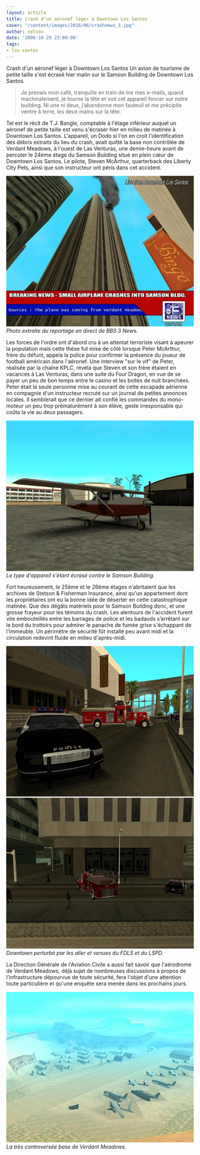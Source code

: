```yaml
---
layout: article
title: Crash d'un aéronef léger à Downtown Los Santos
cover: "/content/images/2016/06/crashnews_1.jpg"
author: nelson
date: '2006-10-29 23:00:00'
tags:
- los-santos
---
```


Crash d'un aéronef léger à Downtown Los Santos Un avion de tourisme de petite taille s'est écrasé hier matin sur le Samson Building de Downtown Los Santos.

> Je prenais mon café, tranquille en train de lire mes e-mails, quand machinalement, je tourne la tête et voit cet appareil foncer sur notre building. Ni une ni deux, j’abandonne mon fauteuil et me précipite ventre à terre, les deux mains sur la tête.

Tel est le récit de T.J. Bangle, comptable à l'étage inférieur auquel un aéronef de petite taille est venu s'écraser hier en milieu de matinée à Downtown Los Santos. L'appareil, un Dodo si l'on en croit l'identification des débris extraits du lieu du crash, avait quitté la base non contrôlée de Verdant Meadows, à l'ouest de Las Venturas, une demie-heure avant de percuter le 24ème étage du Samson Building situé en plein cœur de Downtown Los Santos. Le pilote, Steven McArthur, quarterback des Liberty City Pets, ainsi que son instructeur ont péris dans cet accident.

![Photo extraite du reportage en direct de BBS 3 News.](/content/images/2005/01/crashnews.jpg)
_Photo extraite du reportage en direct de BBS 3 News._

Les forces de l'ordre ont d'abord cru à un attentat terroriste visant à apeurer la population mais cette thèse fut mise de côté lorsque Peter McArthur, frère du défunt, appela la police pour confirmer la présence du joueur de football américain dans l'aéronef. Une interview "sur le vif" de Peter, réalisée par la chaîne KPLC, révéla que Steven et son frère étaient en vacances à Las Venturas, dans une suite du Four Dragon, en vue de se payer un peu de bon temps entre le casino et les boites de nuit branchées. Peter était la seule personne mise au courant de cette escapade aérienne en compagnie d'un instructeur recruté sur un journal de petites annonces locales. Il semblerait que ce dernier ait confié les commandes du mono-moteur un peu trop prématurément à son élève, geste irresponsable qui coûta la vie au deux passagers.

![Le type d'appareil s'étant écrasé contre le Samson Building.](/content/images/2005/01/crashdodo.jpg)
_Le type d'appareil s'étant écrasé contre le Samson Building._

Fort heureusement, le 25ème et le 26ème étages n'abritaient que les archives de Stetson & Fisherman Insurance, ainsi qu'un appartement dont les propriétaires ont eu la bonne idée de déserter en cette catastrophique matinée. Que des dégâts matériels pour le Samson Building donc, et une grosse frayeur pour les témoins du crash. Les alentours de l'accident furent vite embouteillés entre les barrages de police et les badauds s’arrêtant sur le bord du trottoirs pour admirer le panache de fumée grise s'échappant de l'immeuble. Un périmètre de sécurité fût installé peu avant midi et la circulation redevint fluide en milieu d'après-midi.

![](/content/images/2005/01/crashls2.jpg)
![Downtown perturbé par les aller et venues du FDLS et du LSPD.](/content/images/2005/01/crashls4.jpg)
_Downtown perturbé par les aller et venues du FDLS et du LSPD._

La Direction Générale de l'Aviation Civile a aussi fait savoir que l'aérodrome de Verdant Meadows, déjà sujet de nombreuses discussions à propos de l'infrastructure dépourvue de toute sécurité, fera l'objet d'une attention toute particulière et qu'une enquête sera menée dans les prochains jours.

![La très controversée base de Verdant Meadows.](/content/images/2005/01/verdantmeadowslol.jpg)
_La très controversée base de Verdant Meadows._

<!--kg-card-end: markdown-->

